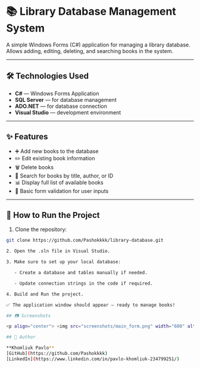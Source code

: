 # 📚 Library Database Management System

A simple Windows Forms (C#) application for managing a library database.  
Allows adding, editing, deleting, and searching books in the system.

---

## 🛠️ Technologies Used

- **C#** — Windows Forms Application
- **SQL Server** — for database management
- **ADO.NET** — for database connection
- **Visual Studio** — development environment

---

## ✨ Features

- ➕ Add new books to the database
- ✏️ Edit existing book information
- 🗑️ Delete books
- 🔎 Search for books by title, author, or ID
- 📊 Display full list of available books
- 🔐 Basic form validation for user inputs

---

## 🚀 How to Run the Project

1. Clone the repository:
```bash
git clone https://github.com/Pashokkkk/library-database.git

2. Open the .sln file in Visual Studio.

3. Make sure to set up your local database:

   - Create a database and tables manually if needed.

   - Update connection strings in the code if required.

4. Build and Run the project.

✅ The application window should appear — ready to manage books!

## 📷 Screenshots

<p align="center"> <img src="screenshots/main_form.png" width="600" alt="Main Form Screenshot"> </p>

## 📌 Author

**Khomliuk Pavlo**  
[GitHub](https://github.com/Pashokkkk)  
[LinkedIn](https://www.linkedin.com/in/pavlo-khomliuk-234799251/)
